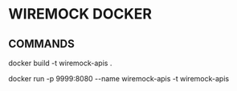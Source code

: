 # WIREMOCK DOCKER

## COMMANDS

docker build -t wiremock-apis .

docker run -p 9999:8080 --name wiremock-apis -t wiremock-apis

